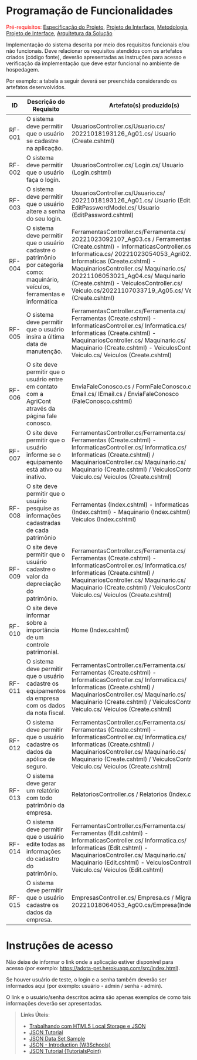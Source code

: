 # Programação de Funcionalidades

<span style="color:red">Pré-requisitos: <a href="2-Especificação do Projeto.md"> Especificação do Projeto</a></span>, <a href="3-Projeto de Interface.md"> Projeto de Interface</a>, <a href="4-Metodologia.md"> Metodologia</a>, <a href="3-Projeto de Interface.md"> Projeto de Interface</a>, <a href="5-Arquitetura da Solução.md"> Arquitetura da Solução</a>

Implementação do sistema descrita por meio dos requisitos funcionais e/ou não funcionais. Deve relacionar os requisitos atendidos com os artefatos criados (código fonte), deverão apresentadas as instruções para acesso e verificação da implementação que deve estar funcional no ambiente de hospedagem.

Por exemplo: a tabela a seguir deverá ser preenchida considerando os artefatos desenvolvidos.

|ID    | Descrição do Requisito  | Artefato(s) produzido(s) |
|------|-----------------------------------------|----|
|RF-001| O sistema deve permitir que o usuário se cadastre na aplicação. |  UsuariosController.cs/Usuario.cs/ 20221018193126_Ag01.cs/ Usuario (Create.cshtml) |
|RF-002|  O sistema deve permitir que o usuário faça o login.   |  UsuariosController.cs/ Login.cs/ Usuario (Login.cshtml)  |
|RF-003|  O sistema deve permitir que o usuário altere a senha do seu login. |  UsuariosController.cs/Usuario.cs/ 20221018193126_Ag01.cs/ Usuario (Edit.cshtml)/ EditPasswordModel.cs/ Usuario (EditPassword.cshtml)   |
|RF-004|  O sistema deve permitir que o usuário cadastre o patrimônio por categoria como: maquinário, veículos, ferramentas e informática  |  FerramentasController.cs/Ferramenta.cs/ 20221023092107_Ag03.cs / Ferramentas (Create.cshtml) - InformaticasController.cs/ Informatica.cs/ 20221023054053_Agri02.cs/ Informaticas (Create.cshtml) - MaquinariosController.cs/ Maquinario.cs/ 20221106053021_Ag04.cs/ Maquinario (Create.cshtml) - VeiculosController.cs/ Veiculo.cs/20221107033719_Ag05.cs/ Veiculos (Create.cshtml) |
|RF-005|  O sistema deve permitir que o usuário insira a última data de manutenção.  | FerramentasController.cs/Ferramenta.cs/ Ferramentas (Create.cshtml) - InformaticasController.cs/ Informatica.cs/ Informaticas (Create.cshtml) - MaquinariosController.cs/ Maquinario.cs/ Maquinario (Create.cshtml) - VeiculosController.cs/ Veiculo.cs/ Veiculos (Create.cshtml) |
|RF-006|  O site deve permitir que o usuário entre em contato com a AgriCont através da página fale conosco.  | EnviaFaleConosco.cs / FormFaleConosco.cs / Email.cs/ IEmail.cs / EnviaFaleConosco (FaleConosco.cshtml)      |
|RF-007| O site deve permitir que o usuário informe se o equipamento está ativo ou inativo. |  FerramentasController.cs/Ferramenta.cs/ Ferramentas (Create.cshtml) - InformaticasController.cs/ Informatica.cs/ Informaticas (Create.cshtml) / MaquinariosController.cs/ Maquinario.cs/ Maquinario (Create.cshtml) / VeiculosController.cs/ Veiculo.cs/ Veiculos (Create.cshtml)  |
|RF-008| O site deve permitir que o usuário pesquise as informações cadastradas de cada patrimônio  |  Ferramentas (Index.cshtml) -  Informaticas (Index.cshtml) -  Maquinario (Index.cshtml) - Veiculos (Index.cshtml)  |
|RF-009|  O site deve permitir que o usuário cadastre o valor da depreciação do patrimônio. |FerramentasController.cs/Ferramenta.cs/ Ferramentas (Create.cshtml) - InformaticasController.cs/ Informatica.cs/ Informaticas (Create.cshtml) / MaquinariosController.cs/ Maquinario.cs/ Maquinario (Create.cshtml) / VeiculosController.cs/ Veiculo.cs/ Veiculos (Create.cshtml) |
|RF-010|  O site deve informar sobre a importância de um controle patrimonial.  |  Home (Index.cshtml) |
|RF-011|  O sistema deve permitir que o usuário cadastre os equipamentos da empresa com os dados da nota fiscal.  | FerramentasController.cs/Ferramenta.cs/ Ferramentas (Create.cshtml) - InformaticasController.cs/ Informatica.cs/ Informaticas (Create.cshtml) / MaquinariosController.cs/ Maquinario.cs/ Maquinario (Create.cshtml) / VeiculosController.cs/ Veiculo.cs/ Veiculos (Create.cshtml) |
|RF-012|  O sistema deve permitir que o usuário cadastre os dados da apólice de seguro.| FerramentasController.cs/Ferramenta.cs/ Ferramentas (Create.cshtml) - InformaticasController.cs/ Informatica.cs/ Informaticas (Create.cshtml) / MaquinariosController.cs/ Maquinario.cs/ Maquinario (Create.cshtml) / VeiculosController.cs/ Veiculo.cs/ Veiculos (Create.cshtml) |
|RF-013|  O sistema deve gerar um relatório com todo patrimônio da empresa. | RelatoriosController.cs / Relatorios (Index.cshtml) |
|RF-014|  O sistema deve permitir que o usuário edite todas as informações do cadastro do patrimônio. |  FerramentasController.cs/Ferramenta.cs/ Ferramentas (Edit.cshtml) - InformaticasController.cs/ Informatica.cs/ Informaticas (Edit.cshtml) - MaquinariosController.cs/ Maquinario.cs/ Maquinario (Edit.cshtml) - VeiculosController.cs/ Veiculo.cs/ Veiculos (Edit.cshtml) |
|RF-015| O sistema deve permitir que o usuário cadastre os dados da empresa.|EmpresasController.cs/ Empresa.cs / Migration-20221018064053_Ag00.cs/Empresa(Index.cshtm.)| 



# Instruções de acesso

Não deixe de informar o link onde a aplicação estiver disponível para acesso (por exemplo: https://adota-pet.herokuapp.com/src/index.html).

Se houver usuário de teste, o login e a senha também deverão ser informados aqui (por exemplo: usuário - admin / senha - admin).

O link e o usuário/senha descritos acima são apenas exemplos de como tais informações deverão ser apresentadas.

> **Links Úteis**:
>
> - [Trabalhando com HTML5 Local Storage e JSON](https://www.devmedia.com.br/trabalhando-com-html5-local-storage-e-json/29045)
> - [JSON Tutorial](https://www.w3resource.com/JSON)
> - [JSON Data Set Sample](https://opensource.adobe.com/Spry/samples/data_region/JSONDataSetSample.html)
> - [JSON - Introduction (W3Schools)](https://www.w3schools.com/js/js_json_intro.asp)
> - [JSON Tutorial (TutorialsPoint)](https://www.tutorialspoint.com/json/index.htm)
